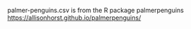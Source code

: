 palmer-penguins.csv is from the R package palmerpenguins
https://allisonhorst.github.io/palmerpenguins/
